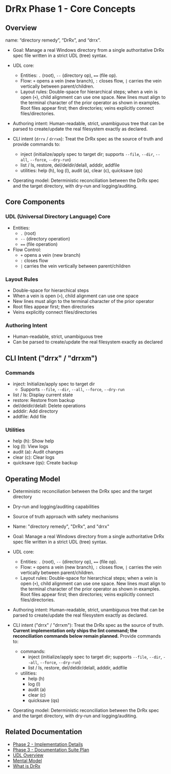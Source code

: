 # DrRx Phase 1 - Core Concepts

## Overview

name: “directory remedy”, “DrRx”, and “drrx”.

* Goal: Manage a real Windows directory from a single authoritative DrRx spec file written in a strict UDL (tree) syntax.
* UDL core:

  * Entities: `.` (root), `--` (directory op), `==` (file op).
  * Flow: `+` opens a vein (new branch), `:` closes flow, `|` carries the vein vertically between parent/children.
  * Layout rules: Double-space for hierarchical steps; when a vein is open (`+`), child alignment can use one space. New lines must align to the terminal character of the prior operator as shown in examples. Root files appear first; then directories; veins explicitly connect files/directories.
* Authoring intent: Human-readable, strict, unambiguous tree that can be parsed to create/update the real filesystem exactly as declared.
* CLI intent (`drrx` / `drrxm`): Treat the DrRx spec as the source of truth and provide commands to:

  * inject (initialize/apply spec to target dir; supports `--file`, `--dir`, `--all`, `--force`, `--dry-run`)
  * list / ls, restore, del/deldir/delall, adddir, addfile
  * utilities: help (h), log (l), audit (a), clear (c), quicksave (qs)
* Operating model: Deterministic reconciliation between the DrRx spec and the target directory, with dry-run and logging/auditing.

## Core Components

### UDL (Universal Directory Language) Core
* Entities:
  * `.` (root)
  * `--` (directory operation)
  * `==` (file operation)
* Flow Control:
  * `+` opens a vein (new branch)
  * `:` closes flow
  * `|` carries the vein vertically between parent/children

### Layout Rules
* Double-space for hierarchical steps
* When a vein is open (`+`), child alignment can use one space
* New lines must align to the terminal character of the prior operator
* Root files appear first; then directories
* Veins explicitly connect files/directories

### Authoring Intent
* Human-readable, strict, unambiguous tree
* Can be parsed to create/update the real filesystem exactly as declared

## CLI Intent ("drrx" / "drrxm")

### Commands
* inject: Initialize/apply spec to target dir
  * Supports `--file`, `--dir`, `--all`, `--force`, `--dry-run`
* list / ls: Display current state
* restore: Restore from backup
* del/deldir/delall: Delete operations
* adddir: Add directory
* addfile: Add file

### Utilities
* help (h): Show help
* log (l): View logs
* audit (a): Audit changes
* clear (c): Clear logs
* quicksave (qs): Create backup

## Operating Model
* Deterministic reconciliation between the DrRx spec and the target directory
* Dry-run and logging/auditing capabilities
* Source of truth approach with safety mechanisms

* Name: "directory remedy", "DrRx", and "drrx"
* Goal: Manage a real Windows directory from a single authoritative DrRx spec file written in a strict UDL (tree) syntax.
* UDL core:
  * Entities: `.` (root), `--` (directory op), `==` (file op).
  * Flow: `+` opens a vein (new branch), `:` closes flow, `|` carries the vein vertically between parent/children.
  * Layout rules: Double-space for hierarchical steps; when a vein is open (`+`), child alignment can use one space. New lines must align to the terminal character of the prior operator as shown in examples. Root files appear first; then directories; veins explicitly connect files/directories.
* Authoring intent: Human-readable, strict, unambiguous tree that can be parsed to create/update the real filesystem exactly as declared.
* CLI intent ("drrx" / "drrxm"): Treat the DrRx spec as the source of truth. **Current implementation only ships the lint command; the reconciliation commands below remain planned.** Provide commands to:
  * commands:
    * inject (initialize/apply spec to target dir; supports `--file`, `--dir`, `--all`, `--force`, `--dry-run`)
    * list / ls, restore, del/deldir/delall, adddir, addfile
  * utilities:
    * help (h)
    * log (l)
    * audit (a)
    * clear (c)
    * quicksave (qs)
* Operating model: Deterministic reconciliation between the DrRx spec and the target directory, with dry-run and logging/auditing.

## Related Documentation
* [Phase 2 - Implementation Details](0.0.2.md)
* [Phase 3 - Documentation Suite Plan](0.0.3.md)
* [UDL Overview](../01-concepts/udl-overview.md)
* [Mental Model](../01-concepts/mental-model.md)
* [What is DrRx](../01-concepts/what-is-drrx.md)
